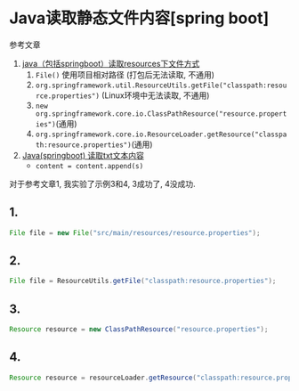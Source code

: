 # Java读取静态文件内容[spring boot]

参考文章

1. [java（包括springboot）读取resources下文件方式](https://www.cnblogs.com/whalesea/p/11677657.html)
    1. `File()` 使用项目相对路径 (打包后无法读取, 不通用)
    2. `org.springframework.util.ResourceUtils.getFile("classpath:resource.properties")` (Linux环境中无法读取, 不通用)
    3. `new org.springframework.core.io.ClassPathResource("resource.properties")`(通用)
    4. `org.springframework.core.io.ResourceLoader.getResource("classpath:resource.properties")`(通用)
2. [Java(springboot) 读取txt文本内容](https://www.cnblogs.com/strideparty/p/9517713.html)
    - `content = content.append(s)`

对于参考文章1, 我实验了示例3和4, 3成功了, 4没成功.

## 1. 

```java
File file = new File("src/main/resources/resource.properties");
```

## 2. 

```java
File file = ResourceUtils.getFile("classpath:resource.properties");
```

## 3. 

```java
Resource resource = new ClassPathResource("resource.properties");
```

## 4. 

```java
Resource resource = resourceLoader.getResource("classpath:resource.properties");
```

